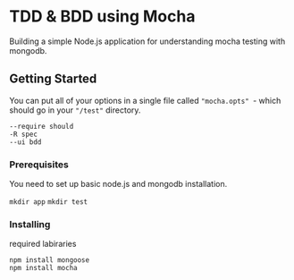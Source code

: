 # TDD & BDD using Mocha
 
Building a simple Node.js application for understanding mocha testing with mongodb.

## Getting Started  
You can put all of your options in a single file called ```"mocha.opts" ```- which should go in your ```"/test"``` directory.
```
--require should
-R spec
--ui bdd
```
 
### Prerequisites   
You need to set up basic node.js and mongodb installation.

`mkdir app`
`mkdir test`

### Installing

required labiraries 
```    
npm install mongoose 
npm install mocha
```
 